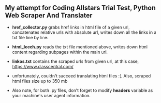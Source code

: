 ## My attempt for Coding Allstars Trial Test, Python Web Scraper And Translater

- **href_collector.py** grabs href links in html file of a given url, concatenates relative urls with absolute url, writes down all the links in a txt file line by line.

- **html_leech.py** reads the txt file mentioned above, writes down html content regarding subpages within the main url.

- **linkos.txt** contains the scraped urls from given url, at this case, https://www.classcentral.com/

- unfortunately, couldn't succeed translating html files :(. Also, scraped html files size up to 350 mb
- Also note, for both .py files, don't forget to modify **headers** variable as your machine's user agent information.
